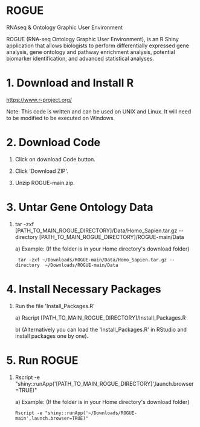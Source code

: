 # ROGUE
RNAseq &amp; Ontology Graphic User Environment

ROGUE (RNA-seq Ontology Graphic User Environment), is an R Shiny application that allows biologists to perform differentially expressed gene analysis, gene ontology and pathway enrichment analysis, potential biomarker identification, and advanced statistical analyses. 


# 1. Download and Install R
https://www.r-project.org/

Note: This code is written and can be used on UNIX and Linux. It will need to be modified to be executed on Windows.

# 2. Download Code
1. Click on download Code button.

2. Click 'Download ZIP'.

3. Unzip ROGUE-main.zip.

# 3. Untar Gene Ontology Data
1. tar -zxf [PATH_TO_MAIN_ROGUE_DIRECTORY]/Data/Homo_Sapien.tar.gz --directory [PATH_TO_MAIN_ROGUE_DIRECTORY]/ROGUE-main/Data

	a) Example: (If the folder is in your Home directory's download folder)

		tar -zxf ~/Downloads/ROGUE-main/Data/Homo_Sapien.tar.gz --directory  ~/Downloads/ROGUE-main/Data


# 4. Install Necessary Packages

1. Run the file 'Install_Packages.R'

	a) Rscript [PATH_TO_MAIN_ROGUE_DIRECTORY]/Install_Packages.R

	b) (Alternatively you can load the 'Install_Packages.R' in RStudio and install packages one by one).

# 5. Run ROGUE
1.	Rscript -e "shiny::runApp('[PATH_TO_MAIN_ROGUE_DIRECTORY]',launch.browser=TRUE)"

	a)	Example: (If the folder is in your Home directory's download folder)
	
		Rscript -e "shiny::runApp('~/Downloads/ROGUE-main',launch.browser=TRUE)"
